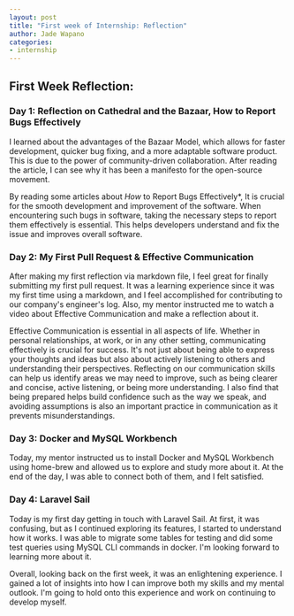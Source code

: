 ```yaml
---
layout: post
title: "First week of Internship: Reflection"
author: Jade Wapano
categories: 
- internship
---
```


## First Week Reflection:

### Day 1: Reflection on Cathedral and the Bazaar, How to Report Bugs Effectively

I learned about the advantages of the Bazaar Model, which allows for faster development, quicker bug fixing, and a more adaptable software product. This is due to the power of community-driven collaboration. After reading the article, I can see why it has been a manifesto for the open-source movement.

By reading some articles about _How_ to Report Bugs Effectively*, It is crucial for the smooth development and improvement of the software. When encountering such bugs in software, taking the necessary steps to report them effectively is essential. This helps developers understand and fix the issue and improves overall software.

### Day 2: My First Pull Request & Effective Communication

After making my first reflection via markdown file, I feel great for finally submitting my first pull request. It was a learning experience since it was my first time using a markdown, and I feel accomplished for contributing to our company's engineer's log. Also, my mentor instructed me to watch a video about Effective Communication and make a reflection about it.

Effective Communication is essential in all aspects of life. Whether in personal relationships, at work, or in any other setting, communicating effectively is crucial for success. It's not just about being able to express your thoughts and ideas but also about actively listening to others and understanding their perspectives. Reflecting on our communication skills can help us identify areas we may need to improve, such as being clearer and concise, active listening, or being more understanding. I also find that being prepared helps build confidence such as the way we speak, and avoiding assumptions is also an important practice in communication as it prevents misunderstandings.

### Day 3: Docker and MySQL Workbench

Today, my mentor instructed us to install Docker and MySQL Workbench using home-brew and allowed us to explore and study more about it. At the end of the day, I was able to connect both of them, and I felt satisfied.

### Day 4: Laravel Sail

Today is my first day getting in touch with Laravel Sail. At first, it was confusing, but as I continued exploring its features, I started to understand how it works. I was able to migrate some tables for testing and did some test queries using MySQL CLI commands in docker. I'm looking forward to learning more about it.

Overall, looking back on the first week, it was an enlightening experience. I gained a lot of insights into how I can improve both my skills and my mental outlook. I'm going to hold onto this experience and work on continuing to develop myself.



